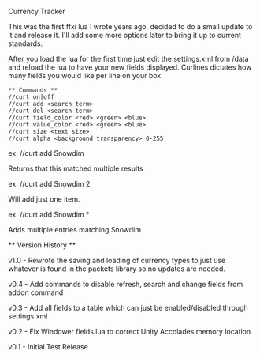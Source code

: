 Currency Tracker

This was the first ffxi lua I wrote years ago, decided to do a small update to it and release it.
I'll add some more options later to bring it up to current standards.

After you load the lua for the first time just edit the settings.xml from /data and reload the lua 
to have your new fields displayed.  Curlines dictates how many fields you would like per line on your box.

	** Commands **
  	//curt on|off
	//curt add <search term>
  	//curt del <search term>
    //curt field_color <red> <green> <blue>
    //curt value_color <red> <green> <blue>
    //curt size <text size>
    //curt alpha <background transparency> 0-255

 ex.   //curt add Snowdim 

Returns that this matched multiple results
		 
 ex.   //curt add Snowdim 2

Will add just one item.

 ex.   //curt add Snowdim *

Adds multiple entries matching Snowdim

 ** Version History **
 
 
v1.0 - Rewrote the saving and loading of currency types to just use whatever is found
       in the packets library so no updates are needed.
       
v0.4 - Add commands to disable refresh, search and change fields from addon command

v0.3 - Add all fields to a table which can just be enabled/disabled through settings.xml

v0.2 - Fix Windower fields.lua to correct Unity Accolades memory location

v0.1 - Initial Test Release
